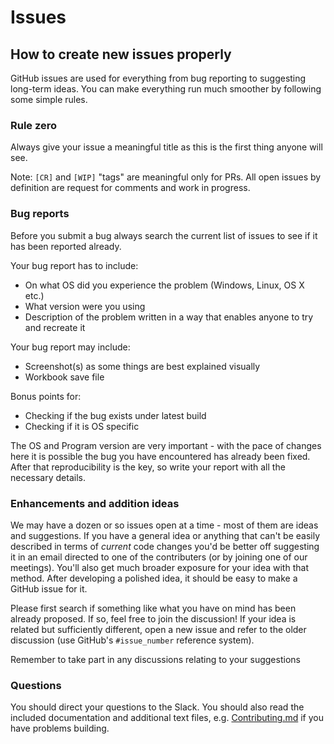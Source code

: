 # Issues

## How to create new issues properly

GitHub issues are used for everything from bug reporting to suggesting long-term ideas. You can make everything run much smoother by following some simple rules.

### Rule zero

Always give your issue a meaningful title as this is the first thing anyone will see.

Note: `[CR]` and `[WIP]` "tags" are meaningful only for PRs. All open issues by definition are request for comments and work in progress.

### Bug reports

Before you submit a bug always search the current list of issues to see if it has been reported already.

Your bug report has to include:

- On what OS did you experience the problem (Windows, Linux, OS X etc.)
- What version were you using
- Description of the problem written in a way that enables anyone to try and recreate it

Your bug report may include:

- Screenshot(s) as some things are best explained visually
- Workbook save file

Bonus points for:

- Checking if the bug exists under latest build
- Checking if it is OS specific

The OS and Program version are very important - with the pace of changes here it is possible the bug you have encountered has already been fixed. After that reproducibility is the key, so write your report with all the necessary details.

### Enhancements and addition ideas

We may have a dozen or so issues open at a time - most of them are ideas and suggestions. If you have a general idea or anything that can't be easily described in terms of *current* code changes you'd be better off suggesting it in an email directed to one of the contributers (or by joining one of our meetings). You'll also get much broader exposure for your idea with that method. After developing a polished idea, it should be easy to make a GitHub issue for it.

Please first search if something like what you have on mind has been already proposed. If so, feel free to join the discussion! If your idea is related but sufficiently different, open a new issue and refer to the older discussion (use GitHub's `#issue_number` reference system).

Remember to take part in any discussions relating to your suggestions

### Questions

You should direct your questions to the Slack. You should also read the included documentation and additional text files, e.g. [Contributing.md](https://github.com/louvill/AAE535dPCalc/blob/master/CONTRIBUTING.md) if you have problems building.
